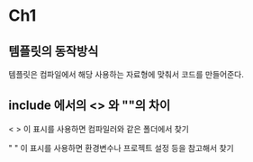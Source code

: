 # Ch1

## 템플릿의 동작방식

템플릿은 컴파일에서 해당 사용하는 자료형에 맞춰서
코드를 만들어준다.

## include 에서의 <> 와 ""의 차이

< > 이 표시를 사용하면 컴파일러와 같은 폴더에서 찾기

" " 이 표시를 사용하면 환경변수나 프로젝트 설정 등을 참고해서 찾기

